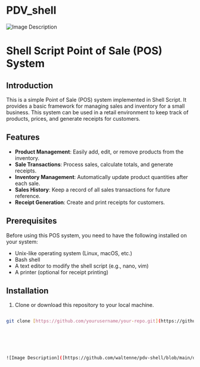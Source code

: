 # PDV_shell

![Image Description](https://aoostudio.com/wp-content/uploads/shell-script-%E0%B9%80%E0%B8%8A%E0%B8%A5%E0%B8%A5%E0%B9%8C-%E0%B8%AA%E0%B8%84%E0%B8%A3%E0%B8%B4%E0%B8%9B%E0%B8%97%E0%B9%8C-%E0%B8%84%E0%B8%B7%E0%B8%AD%E0%B8%AD%E0%B8%B0%E0%B9%84%E0%B8%A3-ssh.png)

# Shell Script Point of Sale (POS) System

## Introduction

This is a simple Point of Sale (POS) system implemented in Shell Script. It provides a basic framework for managing sales and inventory for a small business. This system can be used in a retail environment to keep track of products, prices, and generate receipts for customers.

## Features

- **Product Management**: Easily add, edit, or remove products from the inventory.
- **Sale Transactions**: Process sales, calculate totals, and generate receipts.
- **Inventory Management**: Automatically update product quantities after each sale.
- **Sales History**: Keep a record of all sales transactions for future reference.
- **Receipt Generation**: Create and print receipts for customers.

## Prerequisites

Before using this POS system, you need to have the following installed on your system:

- Unix-like operating system (Linux, macOS, etc.)
- Bash shell
- A text editor to modify the shell script (e.g., nano, vim)
- A printer (optional for receipt printing)

## Installation

1. Clone or download this repository to your local machine.


```bash

git clone [https://github.com/yourusername/your-repo.git](https://github.com/Slonwer/PDV_shell.git)






![Image Description]([https://github.com/waltenne/pdv-shell/blob/main/docs/images/project_structure.png?raw=true](https://github.com/waltenne/pdv-shell/blob/main/docs/images/project_structure.png?raw=true)https://github.com/waltenne/pdv-shell/blob/main/docs/images/project_structure.png?raw=true)
